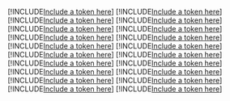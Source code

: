 [!INCLUDE[Include a token here](refs1534233167660/r1.md)]
[!INCLUDE[Include a token here](refs1534233167660/r2.md)]
[!INCLUDE[Include a token here](refs1534233167660/r3.md)]
[!INCLUDE[Include a token here](refs1534233167660/r4.md)]
[!INCLUDE[Include a token here](refs1534233167660/r5.md)]
[!INCLUDE[Include a token here](refs1534233167660/r6.md)]
[!INCLUDE[Include a token here](refs1534233167660/r7.md)]
[!INCLUDE[Include a token here](refs1534233167660/r8.md)]
[!INCLUDE[Include a token here](refs1534233167660/r9.md)]
[!INCLUDE[Include a token here](refs1534233167660/r10.md)]
[!INCLUDE[Include a token here](refs1534233167660/r11.md)]
[!INCLUDE[Include a token here](refs1534233167660/r12.md)]
[!INCLUDE[Include a token here](refs1534233167660/r13.md)]
[!INCLUDE[Include a token here](refs1534233167660/r14.md)]
[!INCLUDE[Include a token here](refs1534233167660/r15.md)]
[!INCLUDE[Include a token here](refs1534233167660/r16.md)]
[!INCLUDE[Include a token here](refs1534233167660/r17.md)]
[!INCLUDE[Include a token here](refs1534233167660/r18.md)]
[!INCLUDE[Include a token here](refs1534233167660/r19.md)]
[!INCLUDE[Include a token here](refs1534233167660/r20.md)]